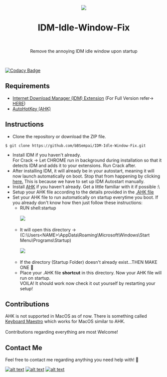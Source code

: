 <div align = "center">
<img src = "https://i.imgur.com/PfM6zqI.png"/>
</div>
<h1 align="center"> IDM-Idle-Window-Fix</h1><br>
<p align ="center">Remove the annoying IDM idle window upon startup</p><br>

[![Codacy Badge](https://api.codacy.com/project/badge/Grade/2b616e5d100a449ebe2109e9dfc52115)](https://app.codacy.com/gh/bBSempai/IDM-Idle-Window-Fix?utm_source=github.com&utm_medium=referral&utm_content=bBSempai/IDM-Idle-Window-Fix&utm_campaign=Badge_Grade)

## Requirements

- [Internet Download Manager (IDM) Extension](internetdownloadmanager.com) (For Full Version refer-> [HERE](https://github.com/bBSempai/IDM-Idle-Window-Fix/tree/master/IDM))
- [AutoHotKey (AHK)](https://www.autohotkey.com)

## Instructions 

- Clone the repository or download the ZIP file.

```$ git clone https://github.com/bBSempai/IDM-Idle-Window-Fix.git```

- Install IDM if you haven't already.<br>For Crack -> Let CHROME run in background during installation so that it detects IDM and adds it to your extensions. Run Crack after.
- After installing IDM, it will already be in your autostart, meaning it will now launch automatically on boot. Stop that from happening by clicking [here.](https://www.betterhostreview.com/stop-programs-from-launching-automatically-windows-10.html) This is because we have to set up IDM Autostart manually.
- Install [AHK](https://www.autohotkey.com) if you haven't already. Get a little familiar with it if possible :\
- Setup your AHK file according to the details provided in the [.AHK file](https://github.com/bBSempai/IDM-Idle-Window-Fix/blob/master/idm.ahk)
- Set your AHK file to run automatically on startup everytime you boot. If you already don't know how then just follow these instructions:
  - RUN shell:startup<br><br>
  <img src = "https://i.imgur.com/Umr4unL.jpeg" /><br><br>
  - It will open this directory -> (C:\Users\<NAME>\AppData\Roaming\Microsoft\Windows\Start Menu\Programs\Startup)<br><br>
  <img src = "https://i.imgur.com/EY22e9A.png"/><br><br>
  - If the directory (Startup Folder) doesn't already exist...THEN MAKE ONE 🙂
  - Place your .AHK file **shortcut** in this directory. Now your AHK file will run on startup.<br>
VOILA! It should work now check it out yourself by restarting your setup!
  
## Contributions

AHK is not supported in MacOS as of now. There is something called [Keyboard Maestro](http://www.keyboardmaestro.com/main/) which works for MacOS similar to AHK.<br><br>Contributions regarding everything are most Welcome!

## Contact Me

Feel free to contact me regarding anything you need help with! 🤍<br>

[![alt text][1.1]][1]
[![alt text][1.2]][2]
[![alt text][1.3]][3] 

[1.1]:https://i.imgur.com/Ko37Ix0.png
[1.2]:https://i.imgur.com/IJhO9la.png 
[1.3]:https://i.imgur.com/V7Bifan.png
  
[1]:http://www.twitter.com/bB_Sempai
[2]:https://instagram.com/_bhavya8083
[3]:mailto:bbwhacker0805@gmail.com

